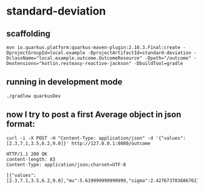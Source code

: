 # standard-deviation 

## scaffolding

```shell
mvn io.quarkus.platform:quarkus-maven-plugin:2.10.3.Final:create -DprojectGroupId=local.example -DprojectArtifactId=standard-deviation -DclassName="local.example.outcome.OutcomeResource" -Dpath="/outcome" -Dextensions="kotlin,resteasy-reactive-jackson" -DbuildTool=gradle
```

## running in development mode

```shell
./gradlew quarkusDev
```

## now I try to post a first Average object in json format:

```shell
curl -i -X POST -H "Content-Type: application/json" -d '{"values":[2.3,7.1,3.5,6.2,9.0]}' http://127.0.0.1:8080/outcome
```

```text
HTTP/1.1 200 OK
content-length: 83
Content-Type: application/json;charset=UTF-8

[{"values":[2.3,7.1,3.5,6.2,9.0],"mu":5.619999999999999,"sigma":2.427673783686762}]
```